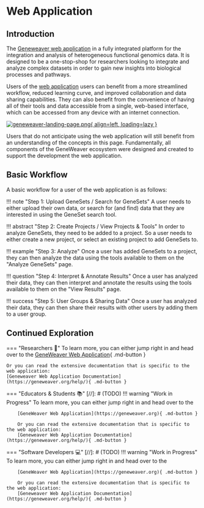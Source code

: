 # Web Application

## Introduction
The [Geneweaver web application](https://geneweaver.org) in a fully integrated platform 
for the integration and analysis of heterogeneous functional genomics data. It is 
designed to be a one-stop-shop for researchers looking to integrate and analyze complex 
datasets in order to gain new insights into biological processes and pathways.

Users of the [web application](https://geneweaver.org) users can benefit from a more 
streamlined workflow, reduced learning curve, and improved collaboration and data 
sharing capabilities. They can also benefit from the convenience of having all of their 
tools and data accessible from a single, web-based interface, which can be accessed from
any device with an internet connection.

[![geneweaver-landing-page.png](geneweaver-landing-page.png){ align=left, loading=lazy }](https://geneweaver.org)

Users that do not anticipate using the web application will still benefit from an 
understanding of the concepts in this page. Fundamentally, all components of the 
GeneWeaver ecosystem were designed and created to support the development the web 
application.

## Basic Workflow
A basic workflow for a user of the web application is as follows:

!!! note "Step 1: Upload GeneSets / Search for GeneSets"
    A user needs to either upload their own data, or search for (and find) data that
    they are interested in using the GeneSet search tool.

!!! abstract "Step 2: Create Projects / View Projects & Tools"
    In order to analyze GeneSets, they need to be added to a project. So a user
    needs to either create a new project, or select an existing project to add
    GeneSets to.

!!! example "Step 3: Analyze"
    Once a user has added GeneSets to a project, they can then analyze the data
    using the tools available to them on the "Analyze GeneSets" page.

!!! question "Step 4: Interpret & Annotate Results"
    Once a user has analyzed their data, they can then interpret and annotate the
    results using the tools available to them on the "View Results" page.

!!! success "Step 5: User Groups & Sharing Data"
    Once a user has analyzed their data, they can then share their results with
    other users by adding them to a user group.

## Continued Exploration

=== "Researchers 🔬"
    To learn more, you can either jump right in and head over to the
    [GeneWeaver Web Application](https://geneweaver.org){ .md-button }

    Or you can read the extensive documentation that is specific to the web application:
    [Geneweaver Web Application Documentation](https://geneweaver.org/help/){ .md-button }

=== "Educators & Students 📚"
    [//]: # (TODO)
    !!! warning "Work in Progress"
        To learn more, you can either jump right in and head over to the

        [GeneWeaver Web Application](https://geneweaver.org){ .md-button }

        Or you can read the extensive documentation that is specific to the web application:
        [Geneweaver Web Application Documentation](https://geneweaver.org/help/){ .md-button }

=== "Software Developers 💻"
    [//]: # (TODO)
    !!! warning "Work in Progress"
        To learn more, you can either jump right in and head over to the

        [GeneWeaver Web Application](https://geneweaver.org){ .md-button }

        Or you can read the extensive documentation that is specific to the web application:
        [Geneweaver Web Application Documentation](https://geneweaver.org/help/){ .md-button }

